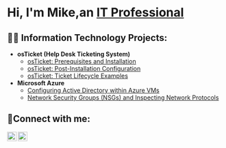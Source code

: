 <h1> Hi, I'm Mike,an <a href=https://www.linkedin.com/in/michael-castillo-652a3614a/>IT Professional</a></h1>

<h2>👨‍💻 Information Technology Projects:</h2>

- <b>osTicket (Help Desk Ticketing System)</b>
  - [osTicket: Prerequisites and Installation](https://github.com/mike305miami/osticket-prereqs)
  - [osTicket: Post-Installation Configuration](https://github.com/mike305miami/post-install-config)
  - [osTicket: Ticket Lifecycle Examples](https://github.com/mike305miami/ticket-lifecycle)
- <b>Microsoft Azure</b>
  - [Configuring Active Directory within Azure VMs](https://github.com/mike305miami/Configuring-Active-Directory-within-Azure-VMs)
  - [Network Security Groups (NSGs) and Inspecting Network Protocols](https://github.com/mike305miami/azure-network-protocols)

<h2>🤳Connect with me:</h2>

[<img align="left" alt="michael-castillo | LinkedIn" width="22px" src="https://cdn.jsdelivr.net/npm/simple-icons@v3/icons/linkedin.svg" />][linkedin]
[<img align="left" alt="Josh | Instagram" width="22px" src="https://cdn.jsdelivr.net/npm/simple-icons@v3/icons/instagram.svg" />][instagram]

[instagram]: https://www.instagram.com/sr5_mike305
[linkedin]: https://www.linkedin.com/in/michael-castillo-652a3614a/
